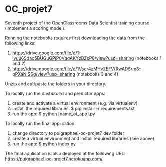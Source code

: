 # OC_projet7

Seventh project of the OpenClassrooms Data Scientist training course (implement a scoring model).

Running the notebooks requires first downloading the data from the following links:
1. https://drive.google.com/file/d/1-lvuu6Sdao5BUGuGPjP0VqqAKYzBZxP8/view?usp=sharing (notebooks 1 and 2)
2. https://drive.google.com/file/d/1Vser4zMHv2EFVfRwADSrm8-pPXaNISSg/view?usp=sharing (notebooks 3 and 4)

Unzip and cut/paste the folders in your directory.

To locally run the dashboard and predictor apps:
1. create and activate a virtual environment (e.g. via virtualenv)
2. install the required libraries: $ pip install -r requirements.txt
3. run the app: $ python [name_of_app].py

To locally run the final application:
1. change directory to puigraphael-oc-projet7_dev folder
2. create a virtual environment and install required libraries (see above)
3. run the app: $ python index.py

The final application is also deployed at the following URL: https://puigraphael-oc-projet7.herokuapp.com/ 